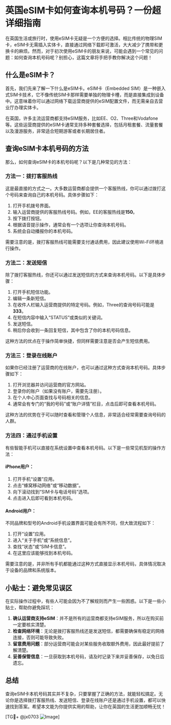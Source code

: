 # 英国eSIM卡如何查询本机号码？一份超详细指南

在英国生活或旅行时，使用eSIM卡无疑是一个方便的选择。相比传统的物理SIM卡，eSIM卡无需插入实体卡，直接通过网络下载即可激活，大大减少了携带和更换卡的麻烦。然而，对于初次使用eSIM卡的朋友来说，可能会遇到一个常见的问题：如何查询本机号码呢？别担心，这篇文章将手把手教你解决这个问题！

## 什么是eSIM卡？

首先，我们先来了解一下什么是eSIM卡。eSIM卡（Embedded SIM）是一种嵌入式SIM卡技术，它不像传统SIM卡那样需要单独的物理卡槽，而是直接集成到设备中。这意味着你可以通过网络下载运营商提供的eSIM配置文件，而无需亲自去营业厅办理实体卡。

在英国，许多主流运营商都支持eSIM服务，比如EE、O2、Three和Vodafone等。这些运营商提供的eSIM卡通常支持多种套餐选择，包括月租套餐、流量套餐以及漫游服务，非常适合短期游客或者长期居住者。

## 查询eSIM卡本机号码的方法

那么，如何查询eSIM卡的本机号码呢？以下是几种常见的方法：

### 方法一：拨打客服热线

这是最直接的方式之一。大多数运营商都会提供一个客服热线，你可以通过拨打这个号码来查询自己的本机号码。具体步骤如下：

1. 打开手机拨号界面。
2. 输入运营商提供的客服热线号码。例如，EE的客服热线是**150**。
3. 按下拨打按钮。
4. 根据语音提示操作，通常会有一个选项让你查询本机号码。
5. 系统会自动播报你的本机号码。

需要注意的是，拨打客服热线可能需要支付通话费用，因此建议使用Wi-Fi环境进行操作。

### 方法二：发送短信

除了拨打客服热线，你还可以通过发送短信的方式来查询本机号码。以下是具体步骤：

1. 打开手机短信功能。
2. 编辑一条新短信。
3. 在收件人栏输入运营商提供的特定号码。例如，Three的查询号码可能是**333**。
4. 在短信内容中输入“STATUS”或类似的关键词。
5. 发送短信。
6. 稍后你会收到一条回复短信，其中包含了你的本机号码信息。

这种方法的优点在于操作简单快捷，但同样需要注意是否会产生短信费用。

### 方法三：登录在线账户

如果你已经注册了运营商的在线账户，也可以通过这种方式查询本机号码。具体步骤如下：

1. 打开浏览器并访问运营商的官方网站。
2. 登录你的账户（如果没有账户，需要先注册）。
3. 在个人中心页面查找与号码相关的信息。
4. 通常会有专门的“我的号码”或“账户详情”栏目，点击后即可查看本机号码。

这种方法的优势在于可以随时查看和管理个人信息，非常适合经常需要查询号码的人群。

### 方法四：通过手机设置

有些智能手机可以直接在系统设置中查看本机号码。以下是一些常见机型的操作方法：

#### iPhone用户：
1. 打开手机“设置”应用。
2. 点击“蜂窝移动网络”或“移动数据”。
3. 向下滚动找到“SIM卡与电话号码”选项。
4. 点击进入后即可看到本机号码。

#### Android用户：
不同品牌和型号的Android手机设置界面可能会有所不同，但大致流程如下：
1. 打开“设置”应用。
2. 进入“关于手机”或“系统信息”。
3. 查找“状态”或“SIM卡信息”。
4. 在这里应该能够找到本机号码。

需要注意的是，并非所有手机都能通过这种方式直接显示本机号码，具体情况取决于设备的品牌和系统版本。

## 小贴士：避免常见误区

在实际操作过程中，有些人可能会因为不了解规则而产生一些困惑。以下是一些小贴士，帮助你避免踩坑：

1. **确认运营商支持eSIM**：并不是所有的运营商都支持eSIM服务，所以在购买前一定要核实清楚。
2. **检查网络环境**：无论是拨打客服热线还是发送短信，都需要确保有稳定的网络连接，否则可能导致失败。
3. **留意费用问题**：部分运营商可能会对某些服务收取额外费用，因此最好提前了解清楚。
4. **妥善保管信息**：一旦获取到本机号码，请及时记录下来并妥善保存，以免日后遗忘。

## 总结

查询eSIM卡本机号码其实并不复杂，只要掌握了正确的方法，就能轻松搞定。无论你是选择拨打客服热线、发送短信、登录在线账户还是通过手机设置，都可以快速找到答案。希望本文能为你提供实用的帮助，让你在英国的生活更加顺畅无忧！

[TG💪+ @jx0703 ![Image](https://github.com/user-attachments/assets/dbca1d08-cadb-493c-b0ec-ad6f7a83f270)]